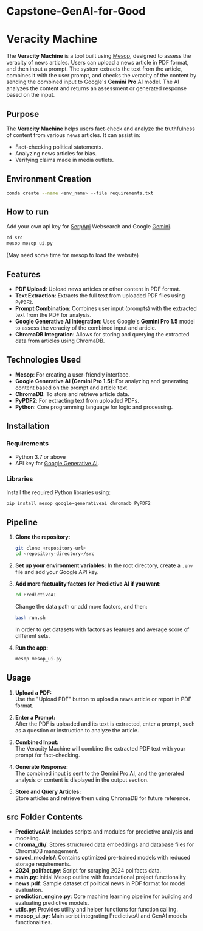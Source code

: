 # Capstone-GenAI-for-Good

# Veracity Machine

The **Veracity Machine** is a tool built using [Mesop](https://google.github.io/mesop/), designed to assess the veracity of news articles. Users can upload a news article in PDF format, and then input a prompt. The system extracts the text from the article, combines it with the user prompt, and checks the veracity of the content by sending the combined input to Google's **Gemini Pro** AI model. The AI analyzes the content and returns an assessment or generated response based on the input.

## Purpose
The **Veracity Machine** helps users fact-check and analyze the truthfulness of content from various news articles. It can assist in:
- Fact-checking political statements.
- Analyzing news articles for bias.
- Verifying claims made in media outlets.

## Environment Creation
```bash
conda create --name <env_name> --file requirements.txt
```

## How to run
Add your own api key for [SerpApi](https://serpapi.com/) Websearch and Google [Gemini](https://gemini.google.com/app).
```python
cd src
mesop mesop_ui.py
```
(May need some time for mesop to load the website)

## Features
- **PDF Upload**: Upload news articles or other content in PDF format.
- **Text Extraction**: Extracts the full text from uploaded PDF files using `PyPDF2`.
- **Prompt Combination**: Combines user input (prompts) with the extracted text from the PDF for analysis.
- **Google Generative AI Integration**: Uses Google's **Gemini Pro 1.5** model to assess the veracity of the combined input and article.
- **ChromaDB Integration**: Allows for storing and querying the extracted data from articles using ChromaDB.

## Technologies Used
- **Mesop**: For creating a user-friendly interface.
- **Google Generative AI (Gemini Pro 1.5)**: For analyzing and generating content based on the prompt and article text.
- **ChromaDB**: To store and retrieve article data.
- **PyPDF2**: For extracting text from uploaded PDFs.
- **Python**: Core programming language for logic and processing.

## Installation

### Requirements
- Python 3.7 or above
- API key for [Google Generative AI](https://developers.generativeai.google/cloud).

### Libraries
Install the required Python libraries using:

```bash
pip install mesop google-generativeai chromadb PyPDF2
```

## Pipeline

1. **Clone the repository:**
   ```bash
   git clone <repository-url>
   cd <repository-directory>/src
   ```

2. **Set up your environment variables:**
    In the root directory, create a `.env` file and add your Google API key.

3. **Add more factuality factors for Predictive AI if you want:**
   ```bash
   cd PredictiveAI
   ```
   Change the data path or add more factors, and then:
   ```bash
   bash run.sh
   ```
   In order to get datasets with factors as features and average score of different sets.

4. **Run the app:**
    ```python
    mesop mesop_ui.py
    ```

## Usage

1. **Upload a PDF:**  
   Use the "Upload PDF" button to upload a news article or report in PDF format.

2. **Enter a Prompt:**  
   After the PDF is uploaded and its text is extracted, enter a prompt, such as a question or instruction to analyze the article.

3. **Combined Input:**  
   The Veracity Machine will combine the extracted PDF text with your prompt for fact-checking.

4. **Generate Response:**  
   The combined input is sent to the Gemini Pro AI, and the generated analysis or content is displayed in the output section.

5. **Store and Query Articles:**  
   Store articles and retrieve them using ChromaDB for future reference.


## src Folder Contents
- **PredictiveAI/**: Includes scripts and modules for predictive analysis and modeling.
- **chroma_db/**: Stores structured data embeddings and database files for ChromaDB management.
- **saved_models/**: Contains optimized pre-trained models with reduced storage requirements.
- **2024_polifact.py**: Script for scraping 2024 polifacts data.
- **main.py**: Initial Mesop outline with foundational project functionality
- **news.pdf**: Sample dataset of political news in PDF format for model evaluation.
- **prediction_engine.py**: Core machine learning pipeline for building and evaluating predictive models.
- **utils.py**: Provides utility and helper functions for function calling.
- **mesop_ui.py**: Main script integrating PredictiveAI and GenAI models functionalities.
